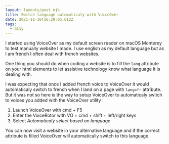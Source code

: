 ```yaml
---
layout: layouts/post.njk
title: Switch language automaticaly with VoiceOver
date: 2021-11-16T16:29:05.612Z
tags:
  - a11y
---
```

I started using VoiceOver as my default screen reader on macOS Monterey to test manually website I made. I use english as my default language but as I am french I often deal with french websites. 

One thing you should do when coding a website is to fill the `lang` attribute on your html elements to let assistive technology know what language it is dealing with. 

I was expecting that once I added french voice to VoiceOver it would automaticaly switch to french when I land on a page with `lang=fr` attribute. But it was not so here is the way to setup VoiceOver to automaticaly switch to voices you added with the VoiceOver utility :

1. Launch VoiceOver with cmd + F5
2. Enter the VoiceRotor with VO + cmd + shift + left/right keys
3. Select *Automaticaly select based on language*

You can now visit a website in your alternative language and if the correct attribute is filled VoiceOver will automatically switch to this language.